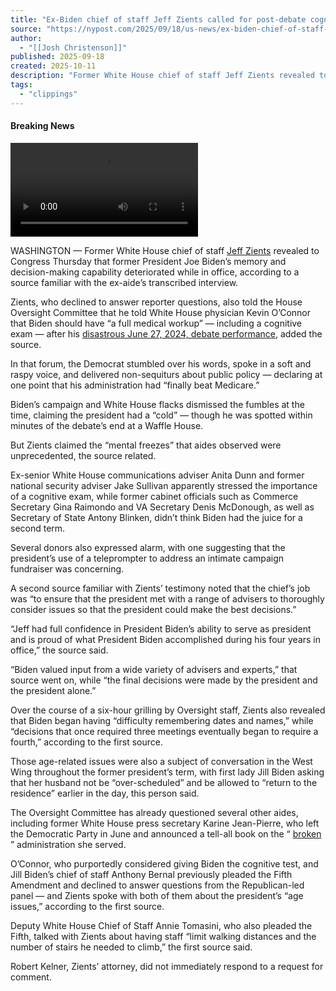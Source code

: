 ```yaml
---
title: "Ex-Biden chief of staff Jeff Zients called for post-debate cognitive test, said 46th prez’s memory grew worse in office: source"
source: "https://nypost.com/2025/09/18/us-news/ex-biden-chief-of-staff-jeff-zients-called-for-post-debate-cognitive-test-said-46th-prezs-memory-grew-worse-in-office-source/"
author:
  - "[[Josh Christenson]]"
published: 2025-09-18
created: 2025-10-11
description: "Former White House chief of staff Jeff Zients revealed to Congress Thursday that former President Joe Biden's memory and decision-making capability deteriorated while in office, according to a source familiar with the ex-aide's transcribed interview."
tags:
  - "clippings"
---
```

#### Breaking News

<video aria-label="Connatix video player" role="application" title="" src="blob:https://nypost.com/4aba42d9-c252-4be4-b1da-b2bb87379832"></video>

WASHINGTON — Former White House chief of staff [Jeff Zients](https://nypost.com/2025/07/17/us-news/house-republicans-to-question-jeff-zients-about-alleged-mental-decline-cover-up/) revealed to Congress Thursday that former President Joe Biden’s memory and decision-making capability deteriorated while in office, according to a source familiar with the ex-aide’s transcribed interview.

Zients, who declined to answer reporter questions, also told the House Oversight Committee that he told White House physician Kevin O’Connor that Biden should have “a full medical workup” — including a cognitive exam — after his [disastrous June 27, 2024, debate performance](https://nypost.com/2024/07/21/us-news/biden-drops-out-of-presidential-race-after-disastrous-debate-performance/), added the source.

In that forum, the Democrat stumbled over his words, spoke in a soft and raspy voice, and delivered non-sequiturs about public policy — declaring at one point that his administration had “finally beat Medicare.”

Biden’s campaign and White House flacks dismissed the fumbles at the time, claiming the president had a “cold” — though he was spotted within minutes of the debate’s end at a Waffle House.

But Zients claimed the “mental freezes” that aides observed were unprecedented, the source related.

Ex-senior White House communications adviser Anita Dunn and former national security adviser Jake Sullivan apparently stressed the importance of a cognitive exam, while former cabinet officials such as Commerce Secretary Gina Raimondo and VA Secretary Denis McDonough, as well as Secretary of State Antony Blinken, didn’t think Biden had the juice for a second term.

Several donors also expressed alarm, with one suggesting that the president’s use of a teleprompter to address an intimate campaign fundraiser was concerning.

A second source familiar with Zients’ testimony noted that the chief’s job was “to ensure that the president met with a range of advisers to thoroughly consider issues so that the president could make the best decisions.”

“Jeff had full confidence in President Biden’s ability to serve as president and is proud of what President Biden accomplished during his four years in office,” the source said.

“Biden valued input from a wide variety of advisers and experts,” that source went on, while “the final decisions were made by the president and the president alone.”

Over the course of a six-hour grilling by Oversight staff, Zients also revealed that Biden began having “difficulty remembering dates and names,” while “decisions that once required three meetings eventually began to require a fourth,” according to the first source.

Those age-related issues were also a subject of conversation in the West Wing throughout the former president’s term, with first lady Jill Biden asking that her husband not be “over-scheduled” and be allowed to “return to the residence” earlier in the day, this person said.

The Oversight Committee has already questioned several other aides, including former White House press secretary Karine Jean-Pierre, who left the Democratic Party in June and announced a tell-all book on the “ [broken](https://nypost.com/2025/06/04/us-news/ex-wh-press-secretary-karine-jean-pierre-claims-shes-no-longer-a-democrat-in-teasing-memoir-of-broken-biden-admin/) ” administration she served.

O’Connor, who purportedly considered giving Biden the cognitive test, and Jill Biden’s chief of staff Anthony Bernal previously pleaded the Fifth Amendment and declined to answer questions from the Republican-led panel — and Zients spoke with both of them about the president’s “age issues,” according to the first source.

Deputy White House Chief of Staff Annie Tomasini, who also pleaded the Fifth, talked with Zients about having staff “limit walking distances and the number of stairs he needed to climb,” the first source said.

Robert Kelner, Zients’ attorney, did not immediately respond to a request for comment.